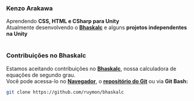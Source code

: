
### Kenzo Arakawa
Aprendendo **CSS, HTML e CSharp para Unity**<br>
Atualmente desenvolvendo o **[Bhaskalc](https://github.com/ruymon/bhaskalc)** e alguns **projetos independentes na Unity**<br>
<br>
### Contribuições no **Bhaskalc**
Estamos aceitando contribuições no **[Bhaskalc](https://github.com/ruymon/bhaskalc)**, nossa calculadora de equações de segundo grau.<br>
Você pode acessa-lo no **[Navegador](https://ruymon.github.io/bhaskalc/)**, o **[repositório do Git](https://github.com/ruymon/bhaskalc)** ou via **Git Bash:**
```bash
git clone https://github.com/ruymon/bhaskalc
```
